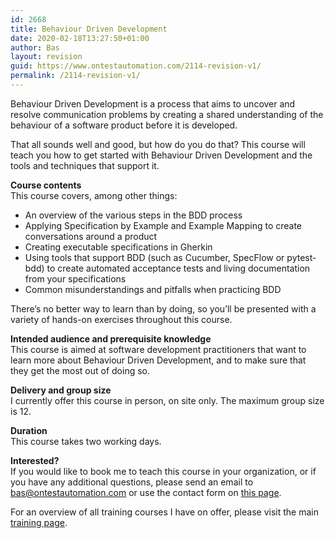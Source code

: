 ```yaml
---
id: 2668
title: Behaviour Driven Development
date: 2020-02-18T13:27:50+01:00
author: Bas
layout: revision
guid: https://www.ontestautomation.com/2114-revision-v1/
permalink: /2114-revision-v1/
---
```

Behaviour Driven Development is a process that aims to uncover and resolve communication problems by creating a shared understanding of the behaviour of a software product before it is developed.

That all sounds well and good, but how do you do that? This course will teach you how to get started with Behaviour Driven Development and the tools and techniques that support it.

**Course contents**  
This course covers, among other things:

  * An overview of the various steps in the BDD process
  * Applying Specification by Example and Example Mapping to create conversations around a product
  * Creating executable specifications in Gherkin
  * Using tools that support BDD (such as Cucumber, SpecFlow or pytest-bdd) to create automated acceptance tests and living documentation from your specifications
  * Common misunderstandings and pitfalls when practicing BDD

There&#8217;s no better way to learn than by doing, so you&#8217;ll be presented with a variety of hands-on exercises throughout this course.

**Intended audience and prerequisite knowledge**  
This course is aimed at software development practitioners that want to learn more about Behaviour Driven Development, and to make sure that they get the most out of doing so.

**Delivery and group size**  
I currently offer this course in person, on site only. The maximum group size is 12.

**Duration**  
This course takes two working days.

**Interested?**  
If you would like to book me to teach this course in your organization, or if you have any additional questions, please send an email to bas@ontestautomation.com or use the contact form on [this page](https://www.ontestautomation.com/contact/).

For an overview of all training courses I have on offer, please visit the main [training page](https://www.ontestautomation.com/training/).